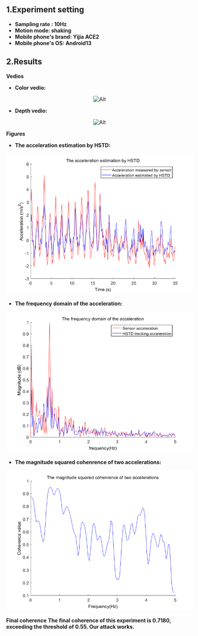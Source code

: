## 1.Experiment setting
* **Sampling rate : 10Hz** 
* **Motion mode: shaking**
* **Mobile phone's brand: Yijia ACE2**
* **Mobile phone's OS: Android13**
## 2.Results

**Vedios**
* **Color vedio:**
<div align=center>

 ![Alt](./Outdoor_10Hz_YijiaACE_shaking.gif) 

</div>

* **Depth vedio:** 
<div align=center>

 ![Alt](./Outdoor_10Hz_YijiaACE_shaking_depth.gif) 

</div>

**Figures**
* **The acceleration estimation by HSTD:**
<div align=center>

 ![Alt](./The%20acceleration%20estimation%20by%20HSTD.png) 
</div>

* **The frequency domain of the acceleration:**
<div align=center>

 ![Alt](./The%20frequency%20domain%20of%20the%20acceleration.png) 
</div>

* **The magnitude squared cohenrence of two accelerations:**
<div align=center>

 ![Alt](./The%20magnitude%20squared%20cohenrence%20of%20two%20accelerations.png) 
</div>

**Final coherence**
**The final coherence of this experiment is 0.7180, exceeding the threshold of 0.55. Our attack works.**